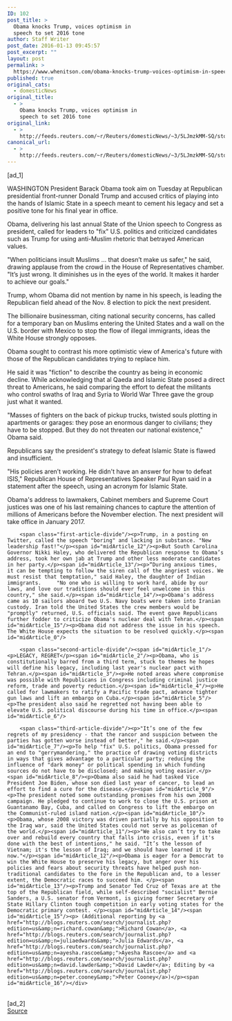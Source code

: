 ```yaml
---
ID: 102
post_title: >
  Obama knocks Trump, voices optimism in
  speech to set 2016 tone
author: Staff Writer
post_date: 2016-01-13 09:45:57
post_excerpt: ""
layout: post
permalink: >
  https://www.whenitson.com/obama-knocks-trump-voices-optimism-in-speech-to-set-2016-tone/
published: true
original_cats:
  - domesticNews
original_title:
  - >
    Obama knocks Trump, voices optimism in
    speech to set 2016 tone
original_link:
  - >
    http://feeds.reuters.com/~r/Reuters/domesticNews/~3/5LJmzkMM-SQ/story01.htm
canonical_url:
  - >
    http://feeds.reuters.com/~r/Reuters/domesticNews/~3/5LJmzkMM-SQ/story01.htm
---
```

 [ad_1]
<br><div id="articleText">
<span id="midArticle_start"/>

<span id="midArticle_0"/><span class="focusParagraph" readability="4"><p><span class="articleLocation">WASHINGTON</span> President Barack Obama took aim on Tuesday at Republican presidential front-runner Donald Trump and accused critics of playing into the hands of Islamic State in a speech meant to cement his legacy and set a positive tone for his final year in office.</p></span><span id="midArticle_1"/><p>Obama, delivering his last annual State of the Union speech to Congress as president, called for leaders to "fix" U.S. politics and criticized candidates such as Trump for using anti-Muslim rhetoric that betrayed American values.</p><span id="midArticle_2"/><p>"When politicians insult Muslims ... that doesn’t make us safer," he said, drawing applause from the crowd in the House of Representatives chamber. "It’s just wrong. It diminishes us in the eyes of the world. It makes it harder to achieve our goals."</p><span id="midArticle_3"/><p>Trump, whom Obama did not mention by name in his speech, is leading the Republican field ahead of the Nov. 8 election to pick the next president.</p><span id="midArticle_4"/><p>The billionaire businessman, citing national security concerns, has called for a temporary ban on Muslims entering the United States and a wall on the U.S. border with Mexico to stop the flow of illegal immigrants, ideas the White House strongly opposes.</p><span id="midArticle_5"/><p>Obama sought to contrast his more optimistic view of America's future with those of the Republican candidates trying to replace him. </p><span id="midArticle_6"/><p>He said it was "fiction" to describe the country as being in economic decline. While acknowledging that al Qaeda and Islamic State posed a direct threat to Americans, he said comparing the effort to defeat the militants who control swaths of Iraq and Syria to World War Three gave the group just what it wanted.</p><span id="midArticle_7"/><p>"Masses of fighters on the back of pickup trucks, twisted souls plotting in apartments or garages: they pose an enormous danger to civilians; they have to be stopped. But they do not threaten our national existence," Obama said.</p><span id="midArticle_8"/><p>Republicans say the president's strategy to defeat Islamic State is flawed and insufficient.</p><span id="midArticle_9"/><p>"His policies aren’t working. He didn't have an answer for how to defeat ISIS," Republican House of Representatives Speaker Paul Ryan said in a statement after the speech, using an acronym for Islamic State. </p><span id="midArticle_10"/><p>Obama's address to lawmakers, Cabinet members and Supreme Court justices was one of his last remaining chances to capture the attention of millions of Americans before the November election. The next president will take office in January 2017.</p><span id="midArticle_11"/>
        
        <span class="first-article-divide"/><p>Trump, in a posting on Twitter, called the speech "boring" and lacking in substance. "New leadership fast!"</p><span id="midArticle_12"/><p>But South Carolina Governor Nikki Haley, who delivered the Republican response to Obama’s address, took her own jab at Trump and other less moderate candidates in her party.</p><span id="midArticle_13"/><p>“During anxious times, it can be tempting to follow the siren call of the angriest voices. We must resist that temptation," said Haley, the daughter of Indian immigrants.     "No one who is willing to work hard, abide by our laws, and love our traditions should ever feel unwelcome in this country," she said.</p><span id="midArticle_14"/><p>Obama's address came as 10 sailors aboard two U.S. Navy boats were taken into Iranian custody. Iran told the United States the crew members would be "promptly" returned, U.S. officials said. The event gave Republicans further fodder to criticize Obama's nuclear deal with Tehran.</p><span id="midArticle_15"/><p>Obama did not address the issue in his speech. The White House expects the situation to be resolved quickly.</p><span id="midArticle_0"/>
        
        <span class="second-article-divide"/><span id="midArticle_1"/><p>LEGACY, REGRET</p><span id="midArticle_2"/><p>Obama, who is constitutionally barred from a third term, stuck to themes he hopes will define his legacy, including last year's nuclear pact with Tehran.</p><span id="midArticle_3"/><p>He noted areas where compromise was possible with Republicans in Congress including criminal justice reform, trade and poverty reduction.</p><span id="midArticle_4"/><p>He called for lawmakers to ratify a Pacific trade pact, advance tighter gun laws and lift an embargo on Cuba.</p><span id="midArticle_5"/><p>The president also said he regretted not having been able to elevate U.S. political discourse during his time in office.</p><span id="midArticle_6"/>
        
        <span class="third-article-divide"/><p>"It’s one of the few regrets of my presidency - that the rancor and suspicion between the parties has gotten worse instead of better," he said.</p><span id="midArticle_7"/><p>To help "fix" U.S. politics, Obama pressed for an end to "gerrymandering," the practice of drawing voting districts in ways that gives advantage to a particular party; reducing the influence of "dark money" or political spending in which funding sources do not have to be disclosed; and making voting easier.</p><span id="midArticle_8"/><p>Obama also said he had tasked Vice President Joe Biden, whose son died last year of cancer, to lead an effort to find a cure for the disease.</p><span id="midArticle_9"/><p>The president noted some outstanding promises from his own 2008 campaign. He pledged to continue to work to close the U.S. prison at Guantanamo Bay, Cuba, and called on Congress to lift the embargo on the Communist-ruled island nation.</p><span id="midArticle_10"/><p>Obama, whose 2008 victory was driven partially by his opposition to the Iraq war, said the United States could not serve as policeman of the world.</p><span id="midArticle_11"/><p>"We also can’t try to take over and rebuild every country that falls into crisis, even if it's done with the best of intentions," he said. "It’s the lesson of Vietnam; it's the lesson of Iraq; and we should have learned it by now."</p><span id="midArticle_12"/><p>Obama is eager for a Democrat to win the White House to preserve his legacy, but anger over his policies and fears about security threats have helped push non-traditional candidates to the fore in the Republican and, to a lesser extent, the Democratic races to succeed him. </p><span id="midArticle_13"/><p>Trump and Senator Ted Cruz of Texas are at the top of the Republican field, while self-described "socialist" Bernie Sanders, a U.S. senator from Vermont, is giving former Secretary of State Hillary Clinton tough competition in early voting states for the Democratic primary contest. </p><span id="midArticle_14"/><span id="midArticle_15"/><p> (Additional reporting by <a href="http://blogs.reuters.com/search/journalist.php?edition=us&amp;n=richard.cowan&amp;">Richard Cowan</a>, <a href="http://blogs.reuters.com/search/journalist.php?edition=us&amp;n=juliaedwards&amp;">Julia Edwards</a>, <a href="http://blogs.reuters.com/search/journalist.php?edition=us&amp;n=ayesha.rascoe&amp;">Ayesha Rascoe</a> and <a href="http://blogs.reuters.com/search/journalist.php?edition=us&amp;n=david.lawder&amp;">David Lawder</a>; Editing by <a href="http://blogs.reuters.com/search/journalist.php?edition=us&amp;n=peter.cooney&amp;">Peter Cooney</a>)</p><span id="midArticle_16"/></div>
<br>[ad_2]
<br><a href="http://feeds.reuters.com/~r/Reuters/domesticNews/~3/5LJmzkMM-SQ/story01.htm">Source </a>